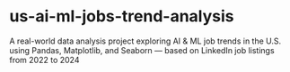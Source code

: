 # us-ai-ml-jobs-trend-analysis
A real-world data analysis project exploring AI &amp; ML job trends in the U.S. using Pandas, Matplotlib, and Seaborn — based on LinkedIn job listings from 2022 to 2024
